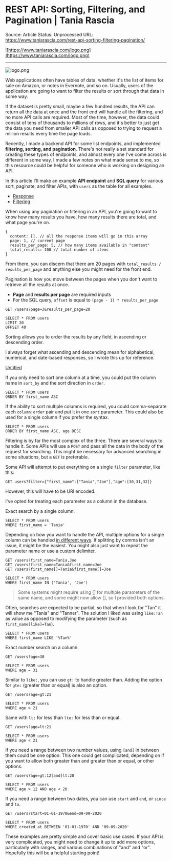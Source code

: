 # REST API: Sorting, Filtering, and Pagination | Tania Rascia

Source: Article
Status: Unprocessed
URL: https://www.taniarascia.com/rest-api-sorting-filtering-pagination/

![https://www.taniarascia.com/logo.png](https://www.taniarascia.com/logo.png)

---

![logo.png](REST%20API%20Sorting,%20Filtering,%20and%20Pagination%20Tania%20%20331f4b072c2f4425bebb87b0b7db2783/logo.png)

Web applications often have tables of data, whether it's the list of items for sale on Amazon, or notes in Evernote, and so on. Usually, users of the application are going to want to filter the results or sort through that data in some way.

If the dataset is pretty small, maybe a few hundred results, the API can return all the data at once and the front end will handle all the filtering, and no more API calls are required. Most of the time, however, the data could consist of tens of thousands to millions of rows, and it's better to just get the data you need from smaller API calls as opposed to trying to request a million results every time the page loads.

Recently, I made a backend API for some list endpoints, and implemented **filtering, sorting, and pagination**. There's not really a set standard for creating these types of endpoints, and almost every one I've come across is different in some way. I made a few notes on what made sense to me, so this resource could be helpful for someone who is working on designing an API.

In this article I'll make an example **API endpoint** and **SQL query** for various sort, paginate, and filter APIs, with `users` as the table for all examples.

- [Response](https://www.taniarascia.com/rest-api-sorting-filtering-pagination/)
- [Filtering](https://www.taniarascia.com/rest-api-sorting-filtering-pagination/)

When using any pagination or filtering in an API, you're going to want to know how many results you have, how many results there are total, and what page you're on.

```
{
  content: [], // all the response items will go in this array
  page: 1, // current page
  results_per_page: 5, // how many items available in "content"
  total_results: 100 // total number of items
}
```

From there, you can discern that there are 20 pages with `total_results / results_per_page` and anything else you might need for the front end.

Pagination is how you move between the pages when you don't want to retrieve all the results at once.

- **Page** and **results per page** are required inputs
- For the SQL query, `offset` is equal to `(page - 1) * results_per_page`

```
GET /users?page=3&results_per_page=20
```

```
SELECT * FROM users
LIMIT 20
OFFSET 40
```

Sorting allows you to order the results by any field, in ascending or descending order.

I always forget what ascending and descending mean for alphabetical, numerical, and date-based responses, so I wrote this up for reference.

[Untitled](REST%20API%20Sorting,%20Filtering,%20and%20Pagination%20Tania%20%20331f4b072c2f4425bebb87b0b7db2783/Untitled%20Database%20992f6094a6d345af9b7399e87286a683.csv)

If you only need to sort one column at a time, you could put the column name in `sort_by` and the sort direction in `order`.

```
SELECT * FROM users
ORDER BY first_name ASC
```

If the ability to sort multiple columns is required, you could comma-separate each `column:order` pair and put it in one `sort` parameter. This could also be used for a single column if you prefer the syntax.

```
SELECT * FROM users
ORDER BY first_name ASC, age DESC
```

Filtering is by far the most complex of the three. There are several ways to handle it. Some APIs will use a `POST` and pass all the data in the body of the request for searching. This might be necessary for advanced searching in some situations, but a `GET` is preferable.

Some API will attempt to put everything on a single `filter` parameter, like this:

```
GET users?filter={"first_name":["Tania","Joe"],"age":[30,31,32]}
```

However, this will have to be URI encoded.

I've opted for treating each parameter as a column in the database.

Exact search by a single column.

```
SELECT * FROM users
WHERE first_name = 'Tania'
```

Depending on how you want to handle the API, multiple options for a single column can be handled [in different ways](https://stackoverflow.com/questions/24059773/correct-way-to-pass-multiple-values-for-same-parameter-name-in-get-request). If splitting by comma isn't an issue, it might be the easiest. You might also just want to repeat the parameter name or use a custom delimiter.

```
GET /users?first_name=Tania,Joe
GET /users?first_name=Tania&first_name=Joe
GET /users?first_name[]=Tania&first_name[]=Joe
```

```
SELECT * FROM users
WHERE first_name IN ('Tania', 'Joe')
```

> Some systems might require using [] for multiple parameters of the same name, and some might now allow [], so I provided both options.
> 

Often, searches are expected to be partial, so that when I look for "Tan" it will show me "Tania" and "Tanner". The solution I liked was using `like:Tan` as value as opposed to modifying the parameter (such as `first_name[like]=Tan`).

```
SELECT * FROM users
WHERE first_name LIKE '%Tan%'
```

Exact number search on a column.

```
GET /users?age=30
```

```
SELECT * FROM users
WHERE age = 31
```

Similar to `like:`, you can use `gt:` to handle greater than. Adding the option for `gte:` (greater than or equal) is also an option.

```
GET /users?age=gt:21
```

```
SELECT * FROM users
WHERE age > 21
```

Same with `lt:` for less than `lte:` for less than or equal.

```
GET /users?age=lt:21
```

```
SELECT * FROM users
WHERE age < 21
```

If you need a range between two number values, using `[and]` in between them could be one option. This one could get complicated, depending on if you want to allow both greater than and greater than or equal, or other options.

```
GET /users?age=gt:12[and]lt:20
```

```
SELECT * FROM users
WHERE age > 12 AND age < 20
```

If you need a range between two dates, you can use `start` and `end`, or `since` and `to`.

```
GET /users?start=01-01-1970&end=09-09-2020
```

```
SELECT * FROM users
WHERE created_at BETWEEN '01-01-1970' AND '09-09-2020'
```

These examples are pretty simple and cover basic use cases. If your API is very complicated, you might need to change it up to add more options, particularly with ranges, and various combinations of "and" and "or". Hopefully this will be a helpful starting point!